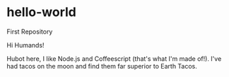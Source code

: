 # hello-world
First Repository

Hi Humands!

Hubot here, I like Node.js and Coffeescript (that's what I'm made of!).
I've had tacos on the moon and find them far superior to Earth Tacos.
